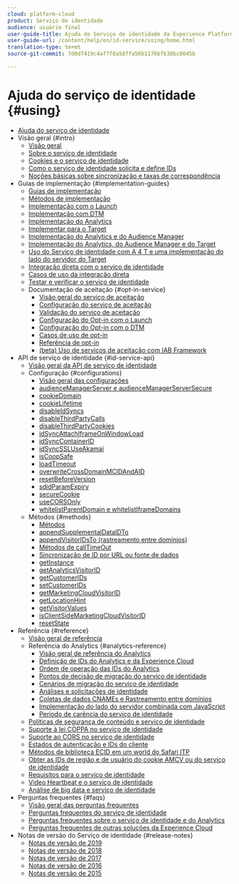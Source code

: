 ```yaml
---
cloud: platform-cloud
product: Serviço de identidade
audience: usuário final
user-guide-title: Ajuda do Serviço de identidade da Experience Platform
user-guide-url: /content/help/en/id-service/using/home.html
translation-type: tm+mt
source-git-commit: 7d0df419c4af7f8a58ffa56b1176bf638bc0045b

---
```



# Ajuda do serviço de identidade {#using}

+ [Ajuda do serviço de identidade](home.md)
+ Visão geral {#intro}
   + [Visão geral](introduction/overview.md)
   + [Sobre o serviço de identidade](introduction/about-id-service.md)
   + [Cookies e o serviço de identidade](introduction/cookies.md)
   + [Como o serviço de identidade solicita e define IDs](introduction/id-request.md)
   + [Noções básicas sobre sincronização e taxas de correspondência](introduction/match-rates.md)
+ Guias de implementação {#implementation-guides}
   + [Guias de implementação](implementation-guides/implementation-guides.md)
   + [Métodos de implementação](implementation-guides/implementation-methods.md)
   + [Implementação com o Launch](implementation-guides/ecid-implement-with-launch.md)
   + [Implementação com DTM](implementation-guides/standard.md)
   + [Implementação do Analytics](implementation-guides/setup-analytics.md)
   + [Implementar para o Target](implementation-guides/setup-target.md)
   + [Implementação do Analytics e do Audience Manager](implementation-guides/setup-aam-analytics.md)
   + [Implementação do Analytics, do Audience Manager e do Target](implementation-guides/setup-aam-analytics-target.md)
   + [Uso do Serviço de identidade com A 4 T e uma implementação do lado do servidor do Target](implementation-guides/ecid-a4t-target.md)
   + [Integração direta com o serviço de identidade](implementation-guides/direct-integration.md)
   + [Casos de uso da integração direta](implementation-guides/direct-integration-examples.md)
   + [Testar e verificar o serviço de identidade](implementation-guides/test-verify.md)
   + Documentação de aceitação {#opt-in-service}
      + [Visão geral do serviço de aceitação](implementation-guides/opt-in-service/optin-overview.md)
      + [Configuração do serviço de aceitação](implementation-guides/opt-in-service/getting-started.md)
      + [Validação do serviço de aceitação](implementation-guides/opt-in-service/testing-optin-and-iab-plugin.md)
      + [Configuração do Opt-in com o Launch](implementation-guides/opt-in-service/launch.md)
      + [Configuração do Opt-in com o DTM](implementation-guides/opt-in-service/optin-dtm.md)
      + [Casos de uso de opt-in](implementation-guides/opt-in-service/use-cases.md)
      + [Referência de opt-in](implementation-guides/opt-in-service/api.md)
      + [(beta) Uso de serviços de aceitação com IAB Framework](implementation-guides/opt-in-service/iab.md)
+ API de serviço de identidade {#id-service-api}
   + [Visão geral da API de serviço de identidade](library/library.md)
   + Configuração {#configurations}
      + [Visão geral das configurações](library/function-vars/function-vars.md)
      + [audienceManagerServer e audienceManagerServerSecure](library/function-vars/subdomain-config.md)
      + [cookieDomain](library/function-vars/cookiedomain.md)
      + [cookieLifetime](library/function-vars/cookielifetime.md)
      + [disableIdSyncs](library/function-vars/disableidsync.md)
      + [disableThirdPartyCalls](library/function-vars/disablethirdpartycalls.md)
      + [disableThirdPartyCookies](library/function-vars/disable-cookies.md)
      + [idSyncAttachIframeOnWindowLoad](library/function-vars/idsyncattachiframeonwindowload.md)
      + [idSyncContainerID](library/function-vars/idsyncontainerid.md)
      + [idSyncSSLUseAkamai](library/function-vars/idsyncssluseakamai.md)
      + [isCoopSafe](library/function-vars/coopsafe.md)
      + [loadTimeout](library/function-vars/loadtimeout.md)
      + [overwriteCrossDomainMCIDAndAID](library/function-vars/overwrite-visitor-id.md)
      + [resetBeforeVersion](library/function-vars/resetbeforeversion.md)
      + [sdidParamExpiry](library/function-vars/sdidparamexpiry.md)
      + [secureCookie](library/function-vars/securecookie.md)
      + [useCORSOnly](library/function-vars/use-cors-only.md)
      + [whitelistParentDomain e whitelistIframeDomains](library/function-vars/whitelistdomain.md)
   + Métodos {#methods}
      + [Métodos](library/get-set/get-set.md)
      + [appendSupplementalDataIDTo](library/get-set/appendsupplementaldataidto.md)
      + [appendVisitorIDsTo (rastreamento entre domínios)](library/get-set/appendvisitorid.md)
      + [Métodos de callTimeOut](library/get-set/timeout-functions.md)
      + [Sincronização de ID por URL ou fonte de dados](library/get-set/idsync.md)
      + [getInstance](library/get-set/getinstance.md)
      + [getAnalyticsVisitorID](library/get-set/getanalyticsvisitorid.md)
      + [getCustomerIDs](library/get-set/getcustomerids.md)
      + [setCustomerIDs](library/get-set/setcustomerids.md)
      + [getMarketingCloudVisitorID](library/get-set/getmcvid.md)
      + [getLocationHint](library/get-set/getlocationhint.md)
      + [getVisitorValues](library/get-set/getvisitorvalues.md)
      + [isClientSideMarketingCloudVisitorID](library/get-set/client-side-id.md)
      + [resetState](library/get-set/resetstate.md)
+ Referência {#reference}
   + [Visão geral de referência](reference/reference.md)
   + Referência do Analytics {#analytics-reference}
      + [Visão geral de referência do Analytics](reference/analytics-reference/analytics-reference.md)
      + [Definição de IDs do Analytics e da Experience Cloud](reference/analytics-reference/analytics-ids.md)
      + [Ordem de operação das IDs do Analytics](reference/analytics-reference/analytics-order-of-operations.md)
      + [Pontos de decisão de migração do serviço de identidade](reference/analytics-reference/migration-decisions.md)
      + [Cenários de migração do serviço de identidade](reference/analytics-reference/migration-scenarios.md)
      + [Análises e solicitações de identidade](reference/analytics-reference/legacy-analytics.md)
      + [Coletas de dados CNAMEs e Rastreamento entre domínios](reference/analytics-reference/cname.md)
      + [Implementação do lado do servidor combinada com JavaScript](reference/analytics-reference/server-side.md)
      + [Período de carência do serviço de identidade](reference/analytics-reference/grace-period.md)
   + [Políticas de segurança de conteúdo e serviço de identidade](reference/csp.md)
   + [Suporte à lei COPPA no serviço de identidade](reference/coppa.md)
   + [Suporte ao CORS no serviço de identidade](reference/cors.md)
   + [Estados de autenticação e IDs do cliente](reference/authenticated-state.md)
   + [Métodos de biblioteca ECID em um world do Safari ITP](reference/ecid-library-methods.md)
   + [Obter as IDs de região e de usuário do cookie AMCV ou do serviço de identidade](reference/regions.md)
   + [Requisitos para o serviço de identidade](reference/requirements.md)
   + [Video Heartbeat e o serviço de identidade](reference/heartbeat.md)
   + [Análise de big data e serviço de identidade](reference/dwb.md)
+ Perguntas frequentes {#faqs}
   + [Visão geral das perguntas frequentes](faq-intro/faq-intro.md)
   + [Perguntas frequentes do serviço de identidade](faq-intro/faq.md)
   + [Perguntas frequentes sobre o serviço de identidade e do Analytics](faq-intro/analytics-faq.md)
   + [Perguntas frequentes de outras soluções da Experience Cloud](faq-intro/other-faq.md)
+ Notas de versão do Serviço de identidade {#release-notes}
   + [Notas de versão de 2019](release-notes/release-notes.md)
   + [Notas de versão de 2018](release-notes/notes-2018.md)
   + [Notas de versão de 2017](release-notes/notes-2017.md)
   + [Notas de versão de 2016](release-notes/notes-2016.md)
   + [Notas de versão de 2015](release-notes/notes-2015.md)

